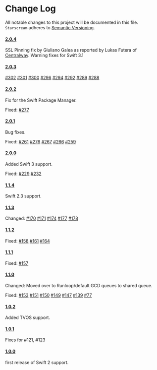 # Change Log
All notable changes to this project will be documented in this file.
`Starscream` adheres to [Semantic Versioning](http://semver.org/).

#### [2.0.4](https://github.com/daltoniam/Starscream/tree/2.0.4)

SSL Pinning fix by Giuliano Galea as reported by Lukas Futera of [Centralway](https://www.centralway.com/de/).
Warning fixes for Swift 3.1

#### [2.0.3](https://github.com/daltoniam/Starscream/tree/2.0.3)

[#302](https://github.com/daltoniam/Starscream/issues/302)
[#301](https://github.com/daltoniam/Starscream/issues/301)
[#300](https://github.com/daltoniam/Starscream/issues/300)
[#296](https://github.com/daltoniam/Starscream/issues/296)
[#294](https://github.com/daltoniam/Starscream/issues/294)
[#292](https://github.com/daltoniam/Starscream/issues/292)
[#289](https://github.com/daltoniam/Starscream/issues/289)
[#288](https://github.com/daltoniam/Starscream/issues/288)

#### [2.0.2](https://github.com/daltoniam/Starscream/tree/2.0.2)

Fix for the Swift Package Manager.

Fixed: 
[#277](https://github.com/daltoniam/Starscream/issues/277)

#### [2.0.1](https://github.com/daltoniam/Starscream/tree/2.0.1)

Bug fixes.

Fixed: 
[#261](https://github.com/daltoniam/Starscream/issues/261)
[#276](https://github.com/daltoniam/Starscream/issues/276)
[#267](https://github.com/daltoniam/Starscream/issues/267)
[#266](https://github.com/daltoniam/Starscream/issues/266)
[#259](https://github.com/daltoniam/Starscream/issues/259)

#### [2.0.0](https://github.com/daltoniam/Starscream/tree/2.0.0)

Added Swift 3 support.

Fixed: 
[#229](https://github.com/daltoniam/Starscream/issues/229)
[#232](https://github.com/daltoniam/Starscream/issues/232)

#### [1.1.4](https://github.com/daltoniam/Starscream/tree/1.1.4)

Swift 2.3 support.

#### [1.1.3](https://github.com/daltoniam/Starscream/tree/1.1.3)

Changed: 
[#170](https://github.com/daltoniam/Starscream/issues/170)
[#171](https://github.com/daltoniam/Starscream/issues/171)
[#174](https://github.com/daltoniam/Starscream/issues/174)
[#177](https://github.com/daltoniam/Starscream/issues/177)
[#178](https://github.com/daltoniam/Starscream/issues/178)

#### [1.1.2](https://github.com/daltoniam/Starscream/tree/1.1.2)

Fixed: 
[#158](https://github.com/daltoniam/Starscream/issues/158)
[#161](https://github.com/daltoniam/Starscream/issues/161)
[#164](https://github.com/daltoniam/Starscream/issues/164)

#### [1.1.1](https://github.com/daltoniam/Starscream/tree/1.1.1)

Fixed: 
[#157](https://github.com/daltoniam/Starscream/issues/157)

#### [1.1.0](https://github.com/daltoniam/Starscream/tree/1.1.0)

Changed:
Moved over to Runloop/default GCD queues to shared queue.

Fixed: 
[#153](https://github.com/daltoniam/Starscream/issues/153)
[#151](https://github.com/daltoniam/Starscream/issues/151)
[#150](https://github.com/daltoniam/Starscream/issues/150)
[#149](https://github.com/daltoniam/Starscream/issues/149)
[#147](https://github.com/daltoniam/Starscream/issues/147)
[#139](https://github.com/daltoniam/Starscream/issues/139)
[#77](https://github.com/daltoniam/Starscream/issues/77)

#### [1.0.2](https://github.com/daltoniam/Starscream/tree/1.0.2)

Added TVOS support.

#### [1.0.1](https://github.com/daltoniam/Starscream/tree/1.0.1)

Fixes for #121, #123

#### [1.0.0](https://github.com/daltoniam/Starscream/tree/1.0.0)

first release of Swift 2 support.

